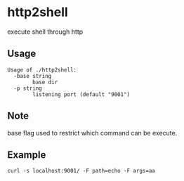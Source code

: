 # http2shell
execute shell through http

## Usage

```
Usage of ./http2shell:
  -base string
        base dir
  -p string
        listening port (default "9001")

```

## Note

base flag used to restrict which command can be execute.

## Example

```
curl -s localhost:9001/ -F path=echo -F args=aa
```